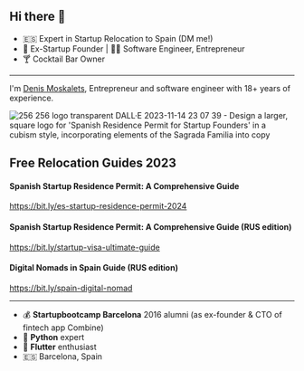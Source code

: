 ## Hi there 👋

- 🇪🇸 Expert in Startup Relocation to Spain (DM me!)
- 🏦 Ex-Startup Founder | 🧑‍💻 Software Engineer, Entrepreneur
- 🍸 Cocktail Bar Owner

---

I'm [Denis Moskalets](https://www.linkedin.com/in/denyamsk/), Entrepreneur and software engineer with 18+ years of experience.

![256 256 logo transparent DALL·E 2023-11-14 23 07 39 - Design a larger, square logo for 'Spanish Residence Permit for Startup Founders' in a cubism style, incorporating elements of the Sagrada Familia into copy](https://github.com/denya/denya/assets/572768/8e2a6318-959f-4132-98aa-0c05c77f3345)


## Free Relocation Guides 2023
#### Spanish Startup Residence Permit: A Comprehensive Guide

https://bit.ly/es-startup-residence-permit-2024

#### Spanish Startup Residence Permit: A Comprehensive Guide (RUS edition)

https://bit.ly/startup-visa-ultimate-guide

#### Digital Nomads in Spain Guide (RUS edition)

https://bit.ly/spain-digital-nomad 

---

- 💰 **Startupbootcamp Barcelona** 2016 alumni (as ex-founder & CTO of fintech app Combine)
- 🚀 **Python** expert
- 📱 **Flutter** enthusiast
- 🇪🇸 Barcelona, Spain

